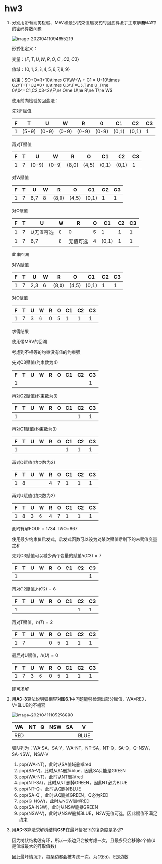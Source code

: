 # hw3

1. 分别用带有前向检验、MRV和最少约束值启发式的回溯算法手工求解**图6.2**中的密码算数问题

   ![image-20230411094655219](C:\Users\77089\AppData\Roaming\Typora\typora-user-images\image-20230411094655219.png)

   形式化定义：

   变量：$\{F,T,U,W,R,O,C1,C2,C3\}$

   值域：$\{0,1,2,3,4,5,6,7,8,9\}$

   约束：$O+O=R+10\times C1\\W+W + C1 = U+10\times C2\\T+T+C2=O+10\times C3\\F=C3,T\ne 0 ,F\ne 0\\0<=C1,C2,C3<2\\F\ne O\ne U\ne R\ne T\ne W$

   使用前向检验的回溯法：

   先对F赋值

   | F    | T     | U     | W     | R     | O     | C1    | C2    | C3   |
   | ---- | ----- | ----- | ----- | ----- | ----- | ----- | ----- | ---- |
   | 1    | (5-9) | (0-9) | (0-9) | (0-9) | (0-9) | (0,1) | (0,1) | 1    |

   再对T赋值

   | F    | T    | U     | W     | R     | O     | C1    | C2    | C3   |
   | ---- | ---- | ----- | ----- | ----- | ----- | ----- | ----- | ---- |
   | 1    | 7    | (0-9) | (0-9) | (8,0) | (4,5) | (0,1) | (0,1) | 1    |

   对W赋值

   | F    | T    | U    | W    | R     | O     | C1    | C2   | C3   |
   | ---- | ---- | ---- | ---- | ----- | ----- | ----- | ---- | ---- |
   | 1    | 7    | 6,7  | 8    | (8,0) | (4,5) | (0,1) | 1    | 1    |

   对O赋值

   | F    | T    | U         | W    | R        | O    | C1    | C2   | C3   |
   | ---- | ---- | --------- | ---- | -------- | ---- | ----- | ---- | ---- |
   | 1    | 7    | U无值可选 | 8    | 0        | 5    | 1     | 1    | 1    |
   | 1    | 7    | 6,7       | 8    | 无值可选 | 4    | (0,1) | 1    | 1    |

   此事回溯

   对W赋值

   | F    | T    | U    | W    | R     | O     | C1    | C2   | C3   |
   | ---- | ---- | ---- | ---- | ----- | ----- | ----- | ---- | ---- |
   | 1    | 7    | 2,3  | 6    | (8,0) | (4,5) | (0,1) | 1    | 1    |

   对O赋值

   | F    | T    | U    | W    | R    | O    | C1   | C2   | C3   |
   | ---- | ---- | ---- | ---- | ---- | ---- | ---- | ---- | ---- |
   | 1    | 7    | 3    | 6    | 0    | 5    | 1    | 1    | 1    |

   求得结果

   使用带MRV的回溯

   考虑到不相等的约束没有值的约束强

   先对C3赋值(约束数为4)

   | F    | T    | U    | W    | R    | O    | C1   | C2   | C3   |
   | ---- | ---- | ---- | ---- | ---- | ---- | ---- | ---- | ---- |
   | 1    |      |      |      |      |      |      |      | 1    |

   再对C2赋值(约束数为3)

   | F    | T    | U    | W    | R    | O    | C1   | C2   | C3   |
   | ---- | ---- | ---- | ---- | ---- | ---- | ---- | ---- | ---- |
   | 1    |      |      |      |      |      |      | 1    | 1    |

   再对C1赋值(约束数为3)

   | F    | T    | U    | W    | R    | O    | C1   | C2   | C3   |
   | ---- | ---- | ---- | ---- | ---- | ---- | ---- | ---- | ---- |
   | 1    |      |      |      |      |      | 1    | 1    | 1    |

   再对O赋值(约束数为3)

   | F    | T    | U    | W    | R    | O    | C1   | C2   | C3   |
   | ---- | ---- | ---- | ---- | ---- | ---- | ---- | ---- | ---- |
   | 1    | 8    |      |      | 4    | 7    | 1    | 1    | 1    |

   再对U赋值(约束数为2)

   | F    | T    | U    | W    | R    | O    | C1   | C2   | C3   |
   | ---- | ---- | ---- | ---- | ---- | ---- | ---- | ---- | ---- |
   | 1    | 8    | 3    | 6    | 4    | 7    | 1    | 1    | 1    |

   此时有解FOUR = 1734 TWO=867

   使用最少约束值启发式，启发式函数可以设为对某次赋值后剩下的未赋值变量之和

   先对C3赋值可以减少两个变量的赋值$h(C3) = 7$

   | F    | T    | U    | W    | R    | O    | C1   | C2   | C3   |
   | ---- | ---- | ---- | ---- | ---- | ---- | ---- | ---- | ---- |
   | 1    |      |      |      |      |      |      |      | 1    |

   再对C2赋值,$h(C2) = 6$

   | F    | T    | U    | W    | R    | O    | C1   | C2   | C3   |
   | ---- | ---- | ---- | ---- | ---- | ---- | ---- | ---- | ---- |
   | 1    |      |      |      |      |      |      | 1    | 1    |

   再对T赋值，$h(T) = 2$

   | F    | T    | U    | W    | R    | O    | C1   | C2   | C3   |
   | ---- | ---- | ---- | ---- | ---- | ---- | ---- | ---- | ---- |
   | 1    | 7    |      |      | 0    | 5    | 1    | 1    | 1    |

   最后对U赋值，$h(U) = 0$

   | F    | T    | U    | W    | R    | O    | C1   | C2   | C3   |
   | ---- | ---- | ---- | ---- | ---- | ---- | ---- | ---- | ---- |
   | 1    | 7    | 3    | 6    | 0    | 5    | 1    | 1    | 1    |

   即可求解

2. 用**AC-3**算法说明弧相容对**图6.1**中问题能够检测出部分赋值，WA=RED，V=BLUE的不相容

   ![image-20230411105256880](C:\Users\77089\AppData\Roaming\Typora\typora-user-images\image-20230411105256880.png)

   | WA   | NT   | Q    | NSW  | SA   | V    |
   | ---- | ---- | ---- | ---- | ---- | ---- |
   | RED  |      |      |      |      | BLUE |

   弧队列为：WA-SA，SA-V，WA-NT，NT-SA，NT-Q，SA-Q，Q-NSW，SA-NSW，NSW-V

   1. pop(WA-NT)，此时从SA值域删掉red
   2. pop(SA-V)，此时从SA删掉blue，因此SA只能是GREEN
   3. pop(WA-NT)，此时从NT删掉red
   4. pop(NT-SA)，此时从NT删掉GREEN，因此NT必为BLUE
   5. pop(NT-Q)，此时从Q删掉BLUE
   6. pop(SA-Q)，此时从Q删掉GREEN，Q必为RED
   7. pop(Q-NSW)，此时从NSW删掉RED
   8. pop(SA-NSW)，此时从NSW删掉GREEN
   9. pop(NSW-V)，此时从NSW删掉BLUE，NSW无值可选，因此赋值不满足约束

3. 用**AC-3**算法求解树结构**CSP**在最坏情况下的复杂度是多少?

   因为树状结构没有环，所以一条边只会被考虑一次，且最多只会移除d个值(d是值域最大的可取值数)

   因此最坏情况下，每条边都会被考虑一次。为$O(Ed)$，E是边数

​	